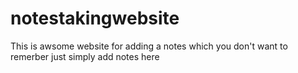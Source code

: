 # notestakingwebsite
This is awsome website for adding a notes which you don't want to remerber just simply add notes here 
